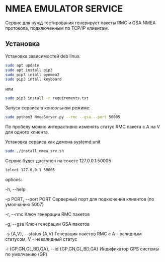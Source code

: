 # NMEA EMULATOR SERVICE

Сервис для нужд тестирования генерирует пакеты RMC и GSA NMEA протокола, подключенным по TCP/IP клиентам.

## Установка

Установка зависимостей deb linux.

```sh
sudo apt update
sudo apt install pip3
sudo pip3 intall pynmea2
sudo pip3 intall keyboard
```
или

```bash
sudo pip3 install -r requirements.txt
```

Запуск сервиса в консольном режиме:

```sh
sudo python3 NmeaServer.py --rmc --gsa --port 50005
```

По пробелу можно интерактивно изменять статус RMC пакета с A на V для одного клиента.

Установка сервиса как демона systemd.unit

```sh
sudo ./install_nmea_srv.sh
```

Сервис будет доступен на сокете 127.0.0.1:50005

```sh
telnet 127.0.0.1 50005
```

options:  

  -h, --help  

  -p PORT, --port PORT                           Серверный порт для подкючения клиентов (по умолчанию 5007)  

  -r, --rmc                                      Ключ генерации RMC пакетов  

  -g, --gsa                                      Ключ генерации GSA пакетов  

  -s {A,V}, --status {A,V}                       Генерация пакетов RMC c A - валидным статусом, V - невалидный статус  

  -i {GP,GN,GL,BD,GA}, --id {GP,GN,GL,BD,GA}     Индификатор GPS системы по умолчанию (GP)  

